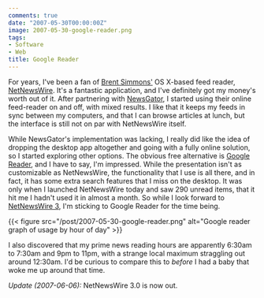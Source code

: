 ```yaml
---
comments: true
date: "2007-05-30T00:00:00Z"
image: 2007-05-30-google-reader.png
tags:
- Software
- Web
title: Google Reader
---
```


For years, I've been a fan of [Brent Simmons'][inessential] OS X-based feed
reader, [NetNewsWire][nnw]. It's a fantastic application, and I've definitely
got my money's worth out of it. After partnering with [NewsGator][newsgator], I
started using their online feed-reader on and off, with mixed
results. I like that it keeps my feeds in sync between my computers,
and that I can browse articles at lunch, but the interface is still not on par
with NetNewsWire itself.<!-- more -->

While NewsGator's implementation was lacking, I really did like the idea of
dropping the desktop app altogether and going with a fully online solution, so
I started exploring other options. The obvious free alternative is [Google
Reader][google_reader], and I have to say, I'm impressed. While the
presentation isn't as customizable as NetNewsWire, the functionality that I use
is all there, and in fact, it has some extra search features that I miss on the
desktop. It was only when I launched NetNewsWire today and saw 290 unread
items, that it hit me I hadn't used it in almost a month. So while I look
forward to [NetNewsWire 3][nnw3], I'm sticking to Google Reader for the time
being.

{{< figure src="/post/2007-05-30-google-reader.png"
    alt="Google reader graph of usage by hour of day" >}}

I also discovered that my prime news reading hours are apparently 6:30am to
7:30am and 9pm to 11pm, with a strange local maximum straggling out around
12:30am. I'd be curious to compare this to *before* I had a baby that woke me
up around that time.

*Update (2007-06-06):* NetNewsWire 3.0 is now out.

[inessential]: http://inessential.com/
[nnw]: http://www.newsgator.com/Individuals/NetNewsWire/
[newsgator]: http://newsgator.com/
[google_reader]: http://www.google.com/reader/
[nnw3]: http://www.flickr.com/photos/hicksdesign/210309912/
